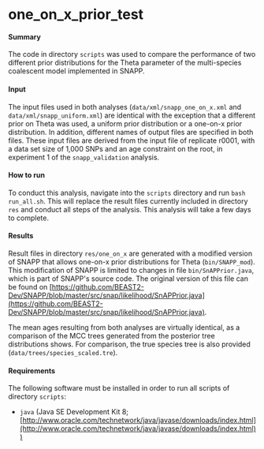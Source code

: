# one\_on\_x\_prior\_test

#### Summary

The code in directory `scripts` was used to compare the performance of two different prior distributions for the Theta parameter of the multi-species coalescent model implemented in SNAPP.

#### Input

The input files used in both analyses (`data/xml/snapp_one_on_x.xml` and `data/xml/snapp_uniform.xml`) are identical with the exception that a different prior on Theta was used, a uniform prior distribution or a one-on-x prior distribution. In addition, different names of output files are specified in both files. These input files are derived from the input file of replicate r0001, with a data set size of 1,000 SNPs and an age constraint on the root, in experiment 1 of the `snapp_validation` analysis.

#### How to run

To conduct this analysis, navigate into the `scripts` directory and run `bash run_all.sh`. This will replace the result files currently included in directory `res` and conduct all steps of the analysis. This analysis will take a few days to complete.

#### Results

Result files in directory `res/one_on_x` are generated with a modified version of SNAPP that allows one-on-x prior distributions for Theta (`bin/SNAPP_mod`). This modification of SNAPP is limited to changes in file `bin/SnAPPrior.java`, which is part of SNAPP's source code. The original version of this file can be found on [https://github.com/BEAST2-Dev/SNAPP/blob/master/src/snap/likelihood/SnAPPrior.java](https://github.com/BEAST2-Dev/SNAPP/blob/master/src/snap/likelihood/SnAPPrior.java).

The mean ages resulting from both analyses are virtually identical, as a comparison of the MCC trees generated from the posterior tree distributions shows. For comparison, the true species tree is also provided (`data/trees/species_scaled.tre`).

#### Requirements

The following software must be installed in order to run all scripts of directory `scripts`:

* `java` (Java SE Development Kit 8; [http://www.oracle.com/technetwork/java/javase/downloads/index.html](http://www.oracle.com/technetwork/java/javase/downloads/index.html))